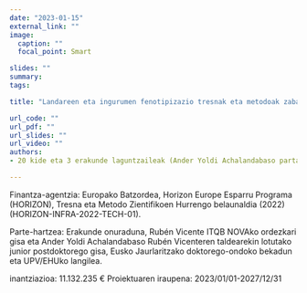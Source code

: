 ```yaml
---
date: "2023-01-15"
external_link: ""
image:
  caption: ""
  focal_point: Smart

slides: ""
summary:
tags:

title: "Landareen eta ingurumen fenotipizazio tresnak eta metodoak zabaltzeko Europako Ikerketa Azpiegituren zerbitzuak, PHENET"

url_code: ""
url_pdf: ""
url_slides: ""
url_video: ""
authors: 
- 20 kide eta 3 erakunde laguntzaileak (Ander Yoldi Achalandabaso partaidea)

---
```


Finantza-agentzia: Europako Batzordea, Horizon Europe Esparru Programa (HORIZON),  Tresna eta Metodo Zientifikoen Hurrengo belaunaldia (2022) (HORIZON-INFRA-2022-TECH-01).

Parte-hartzea: Erakunde onuraduna, Rubén Vicente ITQB NOVAko ordezkari gisa eta Ander Yoldi Achalandabaso Rubén Vicenteren taldearekin lotutako junior postdoktorego gisa, Eusko Jaurlaritzako doktorego-ondoko bekadun eta UPV/EHUko langilea.

inantziazioa: 11.132.235 €
Proiektuaren iraupena: 2023/01/01-2027/12/31
